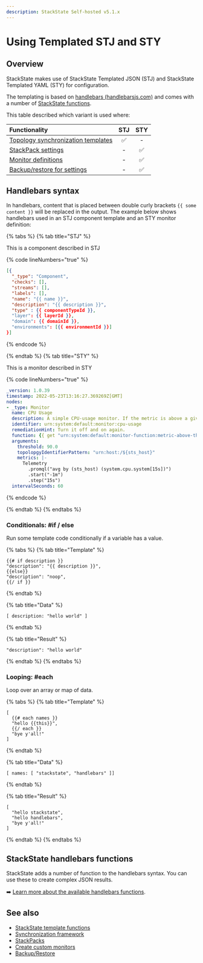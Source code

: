```yaml
---
description: StackState Self-hosted v5.1.x 
---
```


# Using Templated STJ and STY

## Overview

StackState makes use of StackState Templated JSON (STJ) and StackState Templated YAML (STY) for configuration.

The templating is based on [handlebars \(handlebarsjs.com\)](https://handlebarsjs.com/) and comes with a number of [StackState functions](template_functions.md).

This table described which variant is used where:

| Functionality                                                                                                      | STJ | STY |
|:-------------------------------------------------------------------------------------------------------------------|:---:|:---:|
| [Topology synchronization templates](/configure/topology/sync.md#template-functions "StackState Self-Hosted only") |  ✅  |  -  |
| [StackPack settings](/develop/developer-guides/stackpack/develop_stackpacks.md "StackState Self-Hosted only")      |  -  |  ✅  |
| [Monitor definitions](/develop/developer-guides/monitors/create-custom-monitors.md)                                |  -  |  ✅  |
| [Backup/restore for settings](/setup/data-management/backup_restore/ "StackState Self-Hosted only")                |  -  |  ✅  |       

## Handlebars syntax

In handlebars, content that is placed between double curly brackets `{{ some content }}` will be replaced in the output. The example below shows handlebars used in an STJ component template and an STY monitor definition:

{% tabs %}
{% tab title="STJ" %}

This is a component described in STJ

{% code lineNumbers="true" %}
```json
[{
  "_type": "Component",
  "checks": [],
  "streams": [],
  "labels": [],
  "name": "{{ name }}",
  "description": "{{ description }}",
  "type" : {{ componentTypeId }},
  "layer": {{ layerId }},
  "domain": {{ domainId }},
  "environments": [{{ environmentId }}]
}]
```
{% endcode %}

{% endtab %}
{% tab title="STY" %}

This is a monitor described in STY

{% code lineNumbers="true" %}
```yaml
_version: 1.0.39
timestamp: 2022-05-23T13:16:27.369269Z[GMT]
nodes:
- _type: Monitor
  name: CPU Usage
  description: A simple CPU-usage monitor. If the metric is above a given threshold, the state is set to CRITICAL.
  identifier: urn:system:default:monitor:cpu-usage
  remediationHint: Turn it off and on again.
  function: {{ get "urn:system:default:monitor-function:metric-above-threshold" }}
  arguments:
    threshold: 90.0
    topolopgyIdentifierPattern: "urn:host:/${sts_host}"
    metrics: |-
      Telemetry
        .promql("avg by (sts_host) (system.cpu.system[15s])")
        .start("-1m")
        .step("15s")
  intervalSeconds: 60
```
{% endcode %}

{% endtab %}
{% endtabs %}


### Conditionals: \#if / else

Run some template code conditionally if a variable has a value.

{% tabs %}
{% tab title="Template" %}
```text
{{# if description }}
"description": "{{ description }}",
{{else}}
"description": "noop",
{{/ if }}
```
{% endtab %}

{% tab title="Data" %}
```text
[ description: "hello world" ]
```
{% endtab %}

{% tab title="Result" %}
```text
"description": "hello world"
```
{% endtab %}
{% endtabs %}

### Looping: \#each

Loop over an array or map of data.

{% tabs %}
{% tab title="Template" %}
```text
[
  {{# each names }}
  "hello {{this}}",
  {{/ each }}
  "bye y'all!"
]
```
{% endtab %}

{% tab title="Data" %}
```text
[ names: [ "stackstate", "handlebars" ]]
```
{% endtab %}

{% tab title="Result" %}
```text
[
  "hello stackstate",
  "hello handlebars",
  "bye y'all!"
]
```
{% endtab %}
{% endtabs %}

## StackState handlebars functions

StackState adds a number of function to the handlebars syntax. You can use these to create complex JSON results.

➡️ [Learn more about the available handlebars functions](template_functions.md).

## See also

* [StackState template functions](template_functions.md)
* [Synchronization framework](/configure/topology/sync.md#template-functions "StackState Self-Hosted only")
* [StackPacks](/develop/developer-guides/stackpack/develop_stackpacks.md "StackState Self-Hosted only")
* [Create custom monitors](/develop/developer-guides/monitors/create-custom-monitors.md)
* [Backup/Restore](/setup/data-management/backup_restore/ "StackState Self-Hosted only")
